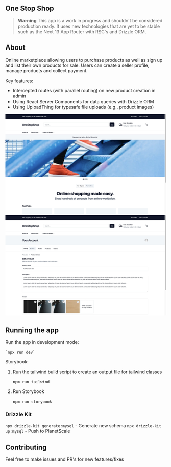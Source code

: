 ## One Stop Shop

> **Warning**
> This app is a work in progress and shouldn't be considered production ready. It uses new technologies that are yet to be stable such as the Next 13 App Router with RSC's and Drizzle ORM.

## About

Online marketplace allowing users to purchase products as well as sign up and list their own products for sale. Users can create a seller profile, manage products and collect payment.

Key features:

- Intercepted routes (with parallel routing) on new product creation in admin
- Using React Server Components for data queries with Drizzle ORM
- Using UploadThing for typesafe file uploads (e.g., product images)

![Home page](/.github/images/home.jpeg?raw=0)
![Home page](/.github/images/product-admin.jpeg?raw=0)

## Running the app

Run the app in development mode:

    `npx run dev`

Storybook:

1. Run the tailwind build script to create an output file for tailwind classes

   `npm run tailwind`

2. Run Storybook

   `npm run storybook`

### Drizzle Kit

`npx drizzle-kit generate:mysql` - Generate new schema
`npx drizzle-kit up:mysql` - Push to PlanetScale

## Contributing

Feel free to make issues and PR's for new features/fixes
